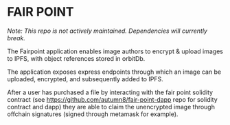 # FAIR POINT

*Note: This repo is not actively maintained. Dependencies will currently break.*

The Fairpoint application enables image authors to encrypt & upload images to IPFS, with object references stored in orbitDb.

The application exposes express endpoints through which an image can be uploaded, encrypted, and subsequently added to IPFS. 

After a user has purchased a file by interacting with the fair point solidity contract (see https://github.com/autumn8/fair-point-dapp repo for solidity contract and dapp) they are able to claim the unencrypted image through offchain signatures (signed through metamask for example). 